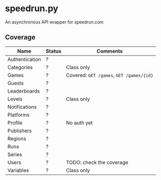 # speedrun.py

An asynchronous API wrapper for speedrun.com

## Coverage

| Name           | Status | Comments                                 |
|----------------|--------|------------------------------------------|
| Authentication | ?      |                                          |
| Categories     | ?      | Class only                               |
| Games          | ?      | Covered: `GET /games`, `GET /games/{id}` |
| Guests         | ?      |                                          |
| Leaderboards   | ?      |                                          |
| Levels         | ?      | Class only                               |
| Notifications  | ?      |                                          |
| Platforms      | ?      |                                          |
| Profile        | ?      | No auth yet                              |
| Publishers     | ?      |                                          |
| Regions        | ?      |                                          |
| Runs           | ?      |                                          |
| Series         | ?      |                                          |
| Users          | ?      | TODO: check the coverage                 |
| Variables      | ?      | Class only                               |
